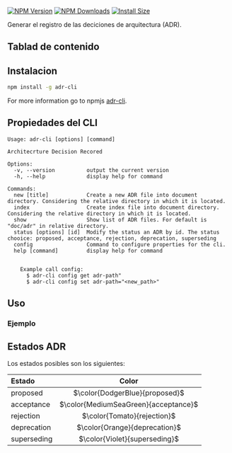 
[![NPM Version](http://img.shields.io/npm/v/adr-cli.svg?style=flat)](https://www.npmjs.com/package/adr-cli)
[![NPM Downloads](https://img.shields.io/npm/dm/adr-cli.svg?style=flat)](https://npmcharts.com/compare/adr-cli?minimal=true)
[![Install Size](https://packagephobia.com/badge?p=adr-cli)](https://packagephobia.com/result?p=adr-cli)


Generar el registro de las deciciones de arquitectura (ADR).

## Tablad de contenido


## Instalacion

```sh
npm install -g adr-cli
```

For more information go to npmjs [adr-cli](https://www.npmjs.com/package/adr-cli).

## Propiedades del CLI
```text
Usage: adr-cli [options] [command]

Architecrture Decision Recored

Options:
  -v, --version          output the current version
  -h, --help             display help for command

Commands:
  new [title]            Create a new ADR file into document directory. Considering the relative directory in which it is located.
  index                  Create index file into document directory. Considering the relative directory in which it is located.
  show                   Show list of ADR files. For default is "doc/adr" in relative directory.
  status [options] [id]  Modify the status an ADR by id. The status chooice: proposed, acceptance, rejection, deprecation, superseding
  config                 Command to configure properties for the cli.
  help [command]         display help for command


    Example call config:
      $ adr-cli config get adr-path"
      $ adr-cli config set adr-path="<new_path>"
  ```

  ## Uso
  ### Ejemplo
  

## Estados ADR

Los estados posibles son los siguientes:

| Estado      |   Color                               |
| :---------- | :-----------------------------------: |
| proposed    | $\color{DodgerBlue}{proposed}$        |
| acceptance  | $\color{MediumSeaGreen}{acceptance}$  |
| rejection   | $\color{Tomato}{rejection}$           |
| deprecation | $\color{Orange}{deprecation}$         |
| superseding | $\color{Violet}{superseding}$         |

